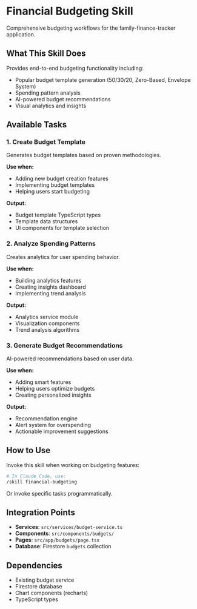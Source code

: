 # Financial Budgeting Skill

Comprehensive budgeting workflows for the family-finance-tracker application.

## What This Skill Does

Provides end-to-end budgeting functionality including:
- Popular budget template generation (50/30/20, Zero-Based, Envelope System)
- Spending pattern analysis
- AI-powered budget recommendations
- Visual analytics and insights

## Available Tasks

### 1. Create Budget Template
Generates budget templates based on proven methodologies.

**Use when:**
- Adding new budget creation features
- Implementing budget templates
- Helping users start budgeting

**Output:**
- Budget template TypeScript types
- Template data structures
- UI components for template selection

### 2. Analyze Spending Patterns
Creates analytics for user spending behavior.

**Use when:**
- Building analytics features
- Creating insights dashboard
- Implementing trend analysis

**Output:**
- Analytics service module
- Visualization components
- Trend analysis algorithms

### 3. Generate Budget Recommendations
AI-powered recommendations based on user data.

**Use when:**
- Adding smart features
- Helping users optimize budgets
- Creating personalized insights

**Output:**
- Recommendation engine
- Alert system for overspending
- Actionable improvement suggestions

## How to Use

Invoke this skill when working on budgeting features:

```bash
# In Claude Code, use:
/skill financial-budgeting
```

Or invoke specific tasks programmatically.

## Integration Points

- **Services**: `src/services/budget-service.ts`
- **Components**: `src/components/budgets/`
- **Pages**: `src/app/budgets/page.tsx`
- **Database**: Firestore `budgets` collection

## Dependencies

- Existing budget service
- Firestore database
- Chart components (recharts)
- TypeScript types
